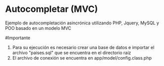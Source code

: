 # Autocompletar (MVC)
Ejemplo de autocompletación asincrónica utilizando PHP, Jquery, MySQL y POO basado en un modelo MVC

#Importante
1. Para su ejecución es necesario crear una base de datos e importar el archivo "paises.sql" que se encuentra en el directorio raíz
2. El archivo de conexión se encuentra en app/model/config.class.php
